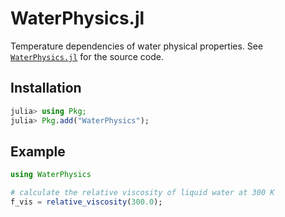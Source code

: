 # WaterPhysics.jl

Temperature dependencies of water physical properties. See [`WaterPhysics.jl`](https://github.com/Yujie-W/WaterPhysics.jl) for the source code.





## Installation
```julia
julia> using Pkg;
julia> Pkg.add("WaterPhysics");
```




## Example
```julia
using WaterPhysics

# calculate the relative viscosity of liquid water at 300 K
f_vis = relative_viscosity(300.0);
```
